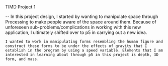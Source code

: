 <!--  --> TIMD Project 1
-- In this project design, I started by wanting to manipulate space through Processing to make people aware of the space around them. Because of unforeseen sub-problems/complications in working with this new application, I ultimately shifted over to p5 in carrying out a new idea.

    I wanted to work in manipulating forms resembling the human figure and construct these forms to be under the effects of gravity that I establish in the program by using a speed variable. Elements that I am interested in learning about through p5 in this project is depth, 3D form, and mass.
